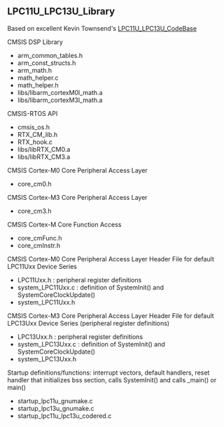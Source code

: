 ## LPC11U_LPC13U_Library

Based on excellent Kevin Townsend's [LPC11U_LPC13U_CodeBase](https://github.com/microbuilder/LPC11U_LPC13U_CodeBase)


CMSIS DSP Library
- arm_common_tables.h
- arm_const_structs.h
- arm_math.h
- math_helper.c
- math_helper.h
- libs/libarm_cortexM0l_math.a
- libs/libarm_cortexM3l_math.a

CMSIS-RTOS API
- cmsis_os.h
- RTX_CM_lib.h
- RTX_hook.c
- libs/libRTX_CM0.a
- libs/libRTX_CM3.a

CMSIS Cortex-M0 Core Peripheral Access Layer
- core_cm0.h

CMSIS Cortex-M3 Core Peripheral Access Layer
- core_cm3.h

CMSIS Cortex-M Core Function Access
- core_cmFunc.h
- core_cmInstr.h

CMSIS Cortex-M0 Core Peripheral Access Layer Header File for default LPC11Uxx Device Series
- LPC11Uxx.h : peripheral register definitions
- system_LPC11Uxx.c : definition of SystemInit() and SystemCoreClockUpdate()
- system_LPC11Uxx.h

CMSIS Cortex-M3 Core Peripheral Access Layer Header File for default LPC13Uxx Device Series
(peripheral register definitions)
- LPC13Uxx.h : peripheral register definitions
- system_LPC13Uxx.c : definition of SystemInit() and SystemCoreClockUpdate()
- system_LPC13Uxx.h

Startup definitions/functions:
interrupt vectors, default handlers, reset handler that initializes bss section, calls SystemInit() and calls _main() or main()
- startup_lpc11u_gnumake.c
- startup_lpc13u_gnumake.c
- startup_lpc11u_lpc13u_codered.c

